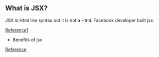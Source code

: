 ## What is JSX?

JSX is Html like syntax but it is not a Html. Facebook developer built jsx.

[Reference1](https://reactjs.org/docs/introducing-jsx.html)

* Benefits of jsx

[Reference](https://www.geeksforgeeks.org/what-are-the-advantages-of-using-jsx-in-reactjs/)

